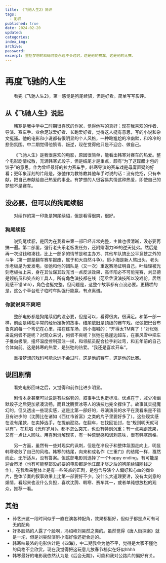 ```yaml
---
title: 《飞驰人生2》简评
tags:
  - 影评
published: true
date: 2024-02-20
updated:
categories:
index_img:
archive:
password:
excerpt: 重拾梦想的戏码可能永远不会过时，这是他的赛车，这是他的比赛。
---
```


# 再度飞驰的人生

&emsp;&emsp;看完《飞驰人生2》，第一感觉是狗尾续貂，但是好看。简单写写影评。

## 从《飞驰人生》说起

&emsp;&emsp;韩寒是我中学中二时期很喜欢的作家，觉得他写的真好；现在我喜欢的作者、导演、赛车手、业余足球爱好者、长跑爱好者，觉得这人挺有意思，写的小说和杂文挺骚。他的电影和小说都有很明显的个人风格，一种略尴尬的冷幽默，和冷冷的悲伤氛围。中二期觉得他愤青、叛逆，现在觉得他只是不迎合、做自己。

&emsp;&emsp;《飞驰人生》是我很喜欢的电影，原因很简单，能看出韩寒对赛车的热爱。整个电影剧情松散，充满韩寒式段子，但是结尾才是重点，颇有“为了这碟醋才包的饺子”的意思。作为曾经最好的拉力赛车手，韩寒导演的赛车戏是毋庸置疑的好看；更印象深刻的片段是，张弛作为教练教其他车手时说的话：没有绝招，只有奉献，把自己奉献给自己热爱的事业。有梦想的人很容易共情这种热爱，即使自己的梦想不是赛车。

## 没必要，但可以的狗尾续貂

&emsp;&emsp;对续作的第一印象是狗尾续貂，但是看得很爽，很好。

### 狗尾续貂

&emsp;&emsp;说狗尾续貂，是因为在我看来第一部已经非常完整，主旨也很清晰，没必要再搞一遍。第二部里，强行老头乐老板发任务，还附赠潜力99的逆天徒弟。然后是再一次没钱和凑钱，比上一部多的情节是和主办方、其他车队搞比公平竞技之外的斗争（第一部是翻车赛车报废，属于和大自然斗争）。厉小海是新人熬出头，老头乐老板是为爱发电，张弛和他的团队是（又一次）重返赛场证明自己，叶经理被光刻老板拉上来，身在其位谋其政充当一点反派效果，高华阳必不可能完赛，刘显德是领航员和笑点的工具人。所有角色演技都在线（范丞丞没演技所以没戏份，居然观感不错hhh），角色也挺完整。但问题是，这整个故事都有点没必要。更糟糕的是，这么个草台班子临时车队强行能赢，有点离谱。

### 你就说爽不爽吧

&emsp;&emsp;整部电影都是狗尾续貂的没必要，但是可以，看得很爽，很满足。和第一部一样，前面是稀松平常的经历挫折的故事，结尾依旧是顶级的赛车戏。张弛把巴音布鲁克的每一个弯记在心里，摆在练车场，厉小海喊的：“开得太TM爽了！”对张弛来说何尝不是呢？对观众来说，何尝不爽呢？张弛在悬崖边超车，在暴风雪中把车子推向极限，撞坏温度控制孤注一掷，和领航员配合拉手刹过弯，和五年前的自己合体向前。这是韩寒的热爱，是张弛的热爱。“我还是喜欢开车”。

&emsp;&emsp;重拾梦想的戏码可能永远不会过时，这是他的赛车，这是他的比赛。

## 说回剧情

&emsp;&emsp;看完电影回味之后，又觉得和前作比进步明显。

&emsp;&emsp;剧情本身甚至可以说是有些俗套的，叙事手法也挺标准。优点在于，减少冷幽默段子之后更加紧凑流畅，而且沈腾贾冰等人的演技也完全撑住了。故事其实挺魔幻的，但又透出一些现实感，这是比第一部好的，导演演员的水平在我看来是不错且有进步的（沈腾比在诸如《西红市首富》之类的片子里要好多了）。这些现实感在没有尾款，在卖掉选手，在提前勘路，在翻车，在找回铅封，在“规则明天就可以有”，在尬唱《光辉岁月》。都不怎么突兀，也没有特别沉重；有一点喜剧效果，又有一点让人回味。用喜剧消解现实，有一种荒诞感和讽刺意味，很有韩寒风格。

&emsp;&emsp;另一方面，虽然有一些对现实的讽刺，但是在冷段子和整体氛围走向上，明显韩寒收敛了自己的风格。韩寒的结尾，向来和成名作《三重门》的结尾一样，戛然而止，无所适从，没有答案。但这部电影则选择了一个happy ending，有可能是迎合市场（也有可能整部没必要的电影都是他江郎才尽之后的狗尾续貂圈钱之作）。在我看来整体上是有一些笑点的正剧，是包含导演个人偏好和心血的商业片，整体节奏的叙事效果上比第一部要好不少。没什么大道理要讲，没有太刻意的煽情，看起来也没什么负担，喜欢沈腾、韩寒、赛车其一，或者单纯想放松的观众，推荐一看。

## 其他

- 孙艺洲这一段时间似乎一直在演各种配角，效果都挺好，但似乎都是点可有可无的配角
- 好多脸熟的人露了个脸啊，冯绍峰刘昊然之类的。虽然觉得《唐人街探案》就是一坨，但是刘昊然演厉小海好像还挺合适的。
- 韩寒味最浓的电影估计是《四海》，中二期我会为他不平，觉得是大家不懂他的风格不会欣赏，现在我觉得把这玩意儿放春节档实在好似hhhh
- 韩寒最好的电影我依然认为是《后会无期》，可能和我对公路片的偏好有关。
